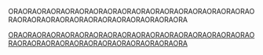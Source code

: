 ORAORAORAORAORAORAORAORAORAORAORAORAORAORAORAORAORAORAORAORAORAORAORAORAORAORAORAORAORAORA
<p>
<div>
<a href="https://encrypted-tbn0.gstatic.com/images?q=tbn:ANd9GcS00pulR_L6Zkz6jxdEvKHxQTyLg0JP4oZJsl5f4_8EPWjQo6Zoxa_xkorc_MsJBNJJiSY&usqp=CAU"/>
<p>
ORAORAORAORAORAORAORAORAORAORAORAORAORAORAORAORAORAORAORAORAORAORAORAORAORAORAORAORAORAORA

<!--colocar outras tranqueiras depois--!>
